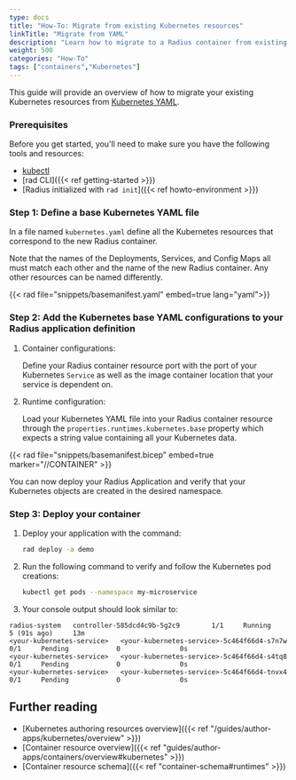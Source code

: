 ```yaml
---
type: docs
title: "How-To: Migrate from existing Kubernetes resources"
linkTitle: "Migrate from YAML"
description: "Learn how to migrate to a Radius container from existing Kubernetes YAML"
weight: 500
categories: "How-To"
tags: ["containers","Kubernetes"]
---
```


This guide will provide an overview of how to migrate your existing Kubernetes resources from [Kubernetes YAML](https://kubernetes.io/docs/concepts/workloads/controllers/deployment/#writing-a-deployment-spec).

### Prerequisites

Before you get started, you'll need to make sure you have the following tools and resources:

- [kubectl](https://kubernetes.io/docs/tasks/tools/install-kubectl/)
- [rad CLI]({{< ref getting-started >}})
- [Radius initialized with `rad init`]({{< ref howto-environment >}})

### Step 1: Define a base Kubernetes YAML file

In a file named `kubernetes.yaml` define all the Kubernetes resources that correspond to the new Radius container.

Note that the names of the Deployments, Services, and Config Maps all must match each other and the name of the new Radius container. Any other resources can be named differently.

{{< rad file="snippets/basemanifest.yaml" embed=true lang="yaml">}}

### Step 2: Add the Kubernetes base YAML configurations to your Radius application definition
1. Container configurations:

    Define your Radius container resource port with the port of your Kubernetes `Service` as well as the image container location that your service is dependent on.

2. Runtime configuration:

    Load your Kubernetes YAML file into your Radius container resource through the `properties.runtimes.kubernetes.base` property which expects a string value containing all your Kubernetes data.

{{< rad file="snippets/basemanifest.bicep" embed=true marker="//CONTAINER" >}}

You can now deploy your Radius Application and verify that your Kubernetes objects are created in the desired namespace. 

### Step 3: Deploy your container

1. Deploy your application with the command:

    ```bash
    rad deploy -a demo
    ```

2. Run the following command to verify and follow the Kubernetes pod creations: 
    ```bash
    kubectl get pods --namespace my-microservice 
    ```

3. Your console output should look similar to:
```
radius-system   controller-585dcd4c9b-5g2c9        1/1     Running            5 (91s ago)     13m
<your-kubernetes-service>   <your-kubernetes-service>-5c464f66d4-s7n7w   0/1     Pending            0               0s
<your-kubernetes-service>   <your-kubernetes-service>-5c464f66d4-s4tq8   0/1     Pending            0               0s
<your-kubernetes-service>   <your-kubernetes-service>-5c464f66d4-tnvx4   0/1     Pending            0               0s
```

## Further reading

- [Kubernetes authoring resources overview]({{< ref "/guides/author-apps/kubernetes/overview" >}})
- [Container resource overview]({{< ref "guides/author-apps/containers/overview#kubernetes" >}})
- [Container resource schema]({{< ref "container-schema#runtimes" >}})